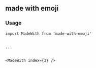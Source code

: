 ## made with emoji

### Usage

```
import MadeWith from 'made-with-emoji'


...


<MadeWith index={3} />
```
